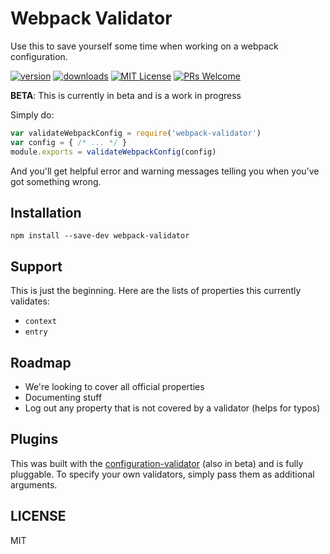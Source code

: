 # Webpack Validator

Use this to save yourself some time when working on a webpack configuration.

[![version](https://img.shields.io/npm/v/webpack-validator.svg?style=flat-square)](http://npm.im/webpack-validator)
[![downloads](https://img.shields.io/npm/dm/webpack-validator.svg?style=flat-square)](http://npm-stat.com/charts.html?package=webpack-validator&from=2015-08-01)
[![MIT License](https://img.shields.io/npm/l/webpack-validator.svg?style=flat-square)](http://opensource.org/licenses/MIT)
[![PRs Welcome](https://img.shields.io/badge/PRs-welcome-brightgreen.svg?style=flat-square)](http://makeapullrequest.com)

**BETA**: This is currently in beta and is a work in progress

Simply do:

```javascript
var validateWebpackConfig = require('webpack-validator')
var config = { /* ... */ }
module.exports = validateWebpackConfig(config)
```

And you'll get helpful error and warning messages telling you when you've got something wrong.

## Installation

```
npm install --save-dev webpack-validator
```

## Support

This is just the beginning. Here are the lists of properties this currently validates:

- `context`
- `entry`

## Roadmap

- We're looking to cover all official properties
- Documenting stuff
- Log out any property that is not covered by a validator (helps for typos)

## Plugins

This was built with the [configuration-validator](https://github.com/kentcdodds/configuration-validator)
(also in beta) and is fully pluggable. To specify your own validators, simply pass them as additional
arguments.

## LICENSE

MIT

